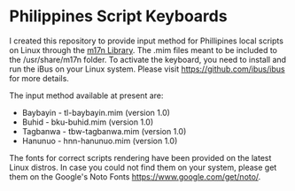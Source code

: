 # Philippines Script Keyboards

I created this repository to provide input method for Phillipines local scripts on Linux through the <a href="https://www.nongnu.org/m17n/">m17n Library</a>. The .mim files meant to be included to the /usr/share/m17n folder. To activate the keyboard, you need to install and run the iBus on your Linux system. Please visit https://github.com/ibus/ibus for more details.  

The input method available at present are: 
* Baybayin - tl-baybayin.mim (version 1.0)
* Buhid - bku-buhid.mim (version 1.0)
* Tagbanwa - tbw-tagbanwa.mim (version 1.0)
* Hanunuo - hnn-hanunuo.mim (version 1.0)

The fonts for correct scripts rendering have been provided on the latest Linux distros. In case you could not find them on your system, please get them on the Google's Noto Fonts https://www.google.com/get/noto/.

